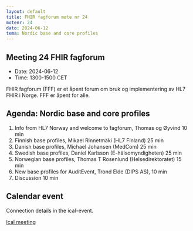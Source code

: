 ```yaml
---
layout: default
title: FHIR fagforum møte nr 24
motenr: 24
dato: 2024-06-12
tema: Nordic base and core profiles
---
```


## Meeting 24 FHIR fagforum

* Date: 2024-06-12  
* Time: 1300-1500 CET

FHIR fagforum (FFF) er et åpent forum om bruk og implementering av HL7 FHIR i Norge. FFF er åpent for alle.

## Agenda: Nordic base and core profiles  

1. Info from HL7 Norway and welcome to fagforum, Thomas og Øyvind 10 min  
2. Finnish base profiles, Mikael Rinnetmäki (HL7 Finland) 25 min
3. Danish base profiles, Michael Johansen (MedCom) 25 min
4. Swedish base profiles, Daniel Karlsson (E-hälsomyndigheten) 25 min
5. Norwegian base profiles, Thomas T Rosenlund (Helsedirektoratet) 15 min
6. New base profiles for AuditEvent, Trond Elde (DIPS AS), 10 min
7. Discussion 10 min

## Calendar event

Connection details in the ical-event.

[Ical meeting](ical/FHIR%20fagforum%20%2324.ics)
